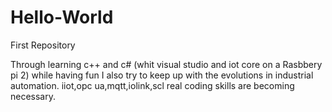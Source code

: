 # Hello-World
First Repository



Through learning c++ and c# (whit visual studio and iot core on a Rasbbery pi 2) 
while having fun 
I also try to keep up with the evolutions in industrial automation.
iiot,opc ua,mqtt,iolink,scl
real coding skills are becoming necessary.
